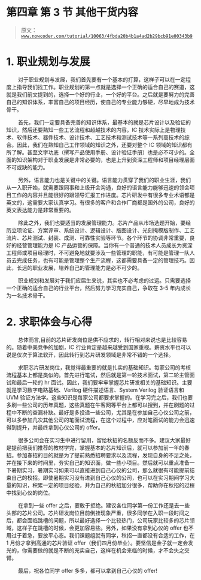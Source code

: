 # 第四章 第 3 节 其他干货内容

> 原文：[`www.nowcoder.com/tutorial/10063/4fbda20b4b1a4ad2b29bcb91e00343b9`](https://www.nowcoder.com/tutorial/10063/4fbda20b4b1a4ad2b29bcb91e00343b9)

# 1. 职业规划与发展

        对于职业规划与发展，我们首先要有一个基本的打算，这样子可以在一定程度上指导我们找工作。职业规划的第一点就是选择一个正确的适合自己的赛道，这就是我们前文提到的，选择一个好的行业，一个好的平台。之后就是要努力的完善自己的知识体系，丰富自己的项目经历，使自己的专业能力够硬，尽早地成为技术骨干。

        首先，我们一定要具备完善的知识体系，最基本的就是芯片设计以及验证的知识，然后还要熟知一些工艺流程和超越技术的内容。IC 技术实际上是物理技术、软件技术、器件技术、设计技术、工艺技术和测试技术等一系列高技术的综合。因此，我们在熟知自己工作领域的知识之外，还要对整个 IC 领域的知识都有所了解。甚至文字功底（撰写产品使用手册、设计验证手册）也是必不可少的。全面的知识架构对于职业发展是非常必要的，也是上升到资深工程师和项目经理层面不可或缺的能力。

        另外，语言能力也是关键中的关键。语言能力贯穿了我们的职业生涯，我们从一入职开始，就需要跟同事和上级开会沟通，良好的语言能力能够迅速的领会项目工作的内容并且能很好的跟领导汇报工作进度。芯片研发中有很多专业术语都是英文的，这需要大家认真学习。有很多的客户和合作厂商都是国外的公司，良好的英文表达能力是非常重要的。

        除此之外，我们也要适当的发展管理能力。芯片产品从市场选题开始，要经历立项论证、方案评审、系统设计、逻辑设计、版图设计、光刻掩模版制作、工艺流片、芯片测试、封装、成测、可靠性实验等环节。各个环节的协调非常重要，良好的经营管理能力是 IC 产品运营的保障。当你有一个普通的技术人员成长为资深工程师或项目经理时，不可避免地就要涉及一些管理的职能，有可能是管理一队人员去完成任务，也有可能是管理整个生产流程，这都需要具备一定的管理技巧。因此，长远的职业发展，培养自己的管理能力是必不可少的。

        职业规划和发展对于我们应届生来说，其实也不必考虑的过远。只需要选择一个正确的适合自己的行业平台，然后努力学习充实自己，争取在 3-5 年内成长为一名技术骨干。

# 2. 求职体会与心得

        总体而言,目前的芯片研发岗位是供不应求的，转行相对来说也是比较容易的。随着中美竞争的加剧，IC 行业肯定是越来越受到国家重视。薪资水平也可以说是仅次于算法软开，因此转行到芯片研发领域是非常不错的一个选择。

        求职芯片研发岗位，我觉得最重要的就是扎实的基础知识。每家公司的考核流程基本上都是类似的。首先进行笔试，然后就是第一轮技术面试，第二轮主管面试和最后一轮的 hr 面试。因此，我们要牢牢掌握芯片研发相关的基础知识。主要就是学习数字电路基础、Verilog 硬件描述语言、System Verilog 验证语言和 UVM 验证方法学。这些知识是每家公司都要求掌握的。在学习完之后，我们也要多刷一些公司的历年真题，这些真题在牛客网等平台上都可以搜到，并在刷题的过程中不断的查漏补缺。最好是多投递一些公司，尤其是在参加自己心仪公司之前，可以多参加几次其他公司的笔面试流程，在这个过程中，应对笔面试的能力会迅速得到提升，并最终拿到心仪公司的 offer。

        很多公司会在实习生中进行留用，留给秋招的名额反而不多。建议大家最好是提前把我们推荐的教材学完，掌握基本的芯片知识后，就可以参加前一年的春招。参加春招的目的就是为了提前熟悉招聘要求以及流程，发现自身的不足之处，并在接下来的时间里，夯实自己的知识面，做一些小项目。然后就可以重点准备一下暑期实习，暑期实习如果可以直接进到自己心仪的公司，那么就很有可能提前结束自己的校招。即使暑期实习没有进到自己心仪的公司，也可以在实习期间学习大量的知识，积累一定的项目经验，并为自己的秋招加分很多，帮助你在秋招的过程中找到心仪的岗位。

        在拿到一些 offer 之后，要敢于拒绝。建议各位同学第一份工作还是去一些头部的芯片公司。芯片研发岗位目前倒挂现象严重，很多同学在入职一段时间之后，都会面临跳槽的问题，所以最好选择一个比较热门，公司玩家比较多的芯片领域，这样子在跳槽的时候，会更加容易些。另外，如果没有拿到心仪的 offer 也不用过于着急，要放平心态。我们课题组就有同学，秋招一直都没有合适的工作，在 1 月份才拿到高通的芯片验证 offer（我们四月份毕业）。要坚信是金子就一定会发光的，你需要做的就是不断的充实自己，这样在机会来临的时候，才不会失之交臂。

        最后，祝各位同学 offer 多多，都可以拿到自己心仪的 offer!